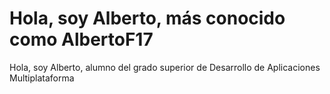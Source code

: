 # Hola, soy Alberto, más conocido como AlbertoF17
Hola, soy Alberto, alumno del grado superior de Desarrollo de Aplicaciones Multiplataforma
